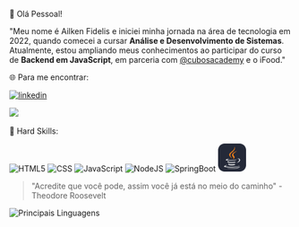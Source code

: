 🚀 Olá Pessoal!

"Meu nome é Ailken Fidelis e iniciei minha jornada na área de tecnologia em 2022, quando comecei a cursar **Análise e Desenvolvimento de Sistemas**. Atualmente, estou ampliando meus conhecimentos ao participar do curso de **Backend em JavaScript**, em parceria com [@cubosacademy](https://cubos.academy/) e o iFood."

🌐 Para me encontrar:

[![linkedin](https://img.shields.io/badge/LinkedIn-0077B5?style=for-the-badge&logo=linkedin&logoColor=white)](https://www.linkedin.com/in/ailken-fidelis/)

<a href="ailkencf@gmail.com">
  <img src="https://media.tenor.com/kXp0f-dmTXAAAAAi/%E6%94%B6%E5%88%B0-%E5%B7%A5%E4%BD%9C.gif" width="50px" />
</a>


🚨 Hard Skills:

![HTML5](https://img.shields.io/badge/HTML5-E34F26?style=for-the-badge&logo=html5&logoColor=white)
![CSS](https://img.shields.io/badge/CSS3-1572B6?style=for-the-badge&logo=css3&logoColor=white)
![JavaScript](https://img.shields.io/badge/JavaScript-323330?style=for-the-badge&logo=javascript&logoColor=F7DF1E)
![NodeJS](https://img.shields.io/badge/Node%20js-339933?style=for-the-badge&logo=nodedotjs&logoColor=white)
![SpringBoot](https://img.shields.io/badge/Spring_Boot-F2F4F9?style=for-the-badge&logo=spring-boot)
<img src="https://raw.githubusercontent.com/tandpfun/skill-icons/59059d9d1a2c092696dc66e00931cc1181a4ce1f/icons/Java-Dark.svg" width="50px"/>


> "Acredite que você pode, assim você já está no meio do caminho" - Theodore Roosevelt


![Principais Linguagens](https://github-readme-stats.vercel.app/api/top-langs/?username=Ailken&theme=tokyonight&custom_title=Principais%20%Linguagens)
